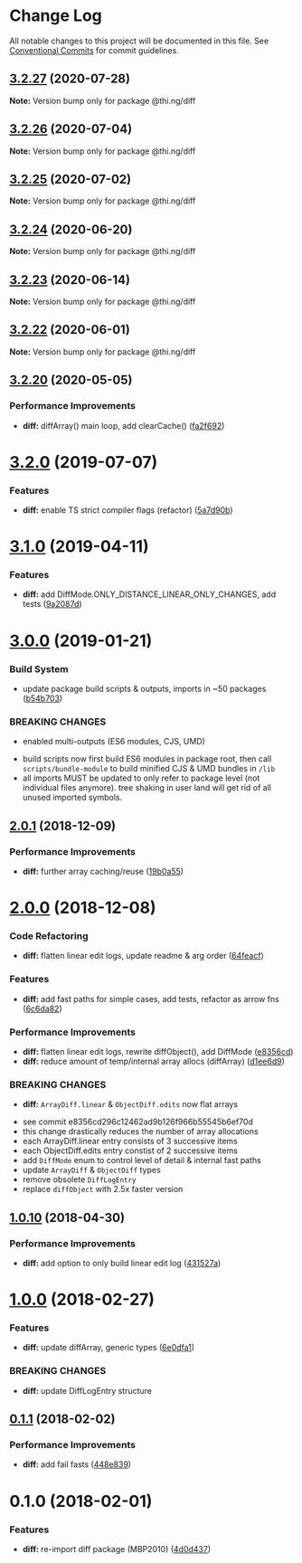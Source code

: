 # Change Log

All notable changes to this project will be documented in this file.
See [Conventional Commits](https://conventionalcommits.org) for commit guidelines.

## [3.2.27](https://github.com/thi-ng/umbrella/compare/@thi.ng/diff@3.2.26...@thi.ng/diff@3.2.27) (2020-07-28)

**Note:** Version bump only for package @thi.ng/diff





## [3.2.26](https://github.com/thi-ng/umbrella/compare/@thi.ng/diff@3.2.25...@thi.ng/diff@3.2.26) (2020-07-04)

**Note:** Version bump only for package @thi.ng/diff





## [3.2.25](https://github.com/thi-ng/umbrella/compare/@thi.ng/diff@3.2.24...@thi.ng/diff@3.2.25) (2020-07-02)

**Note:** Version bump only for package @thi.ng/diff





## [3.2.24](https://github.com/thi-ng/umbrella/compare/@thi.ng/diff@3.2.23...@thi.ng/diff@3.2.24) (2020-06-20)

**Note:** Version bump only for package @thi.ng/diff





## [3.2.23](https://github.com/thi-ng/umbrella/compare/@thi.ng/diff@3.2.22...@thi.ng/diff@3.2.23) (2020-06-14)

**Note:** Version bump only for package @thi.ng/diff





## [3.2.22](https://github.com/thi-ng/umbrella/compare/@thi.ng/diff@3.2.21...@thi.ng/diff@3.2.22) (2020-06-01)

**Note:** Version bump only for package @thi.ng/diff





## [3.2.20](https://github.com/thi-ng/umbrella/compare/@thi.ng/diff@3.2.19...@thi.ng/diff@3.2.20) (2020-05-05)


### Performance Improvements

* **diff:** diffArray() main loop, add clearCache() ([fa2f692](https://github.com/thi-ng/umbrella/commit/fa2f692ad1c469aa3e5f62857db746341b5fdac7))





# [3.2.0](https://github.com/thi-ng/umbrella/compare/@thi.ng/diff@3.1.3...@thi.ng/diff@3.2.0) (2019-07-07)

### Features

* **diff:** enable TS strict compiler flags (refactor) ([5a7d90b](https://github.com/thi-ng/umbrella/commit/5a7d90b))

# [3.1.0](https://github.com/thi-ng/umbrella/compare/@thi.ng/diff@3.0.6...@thi.ng/diff@3.1.0) (2019-04-11)

### Features

* **diff:** add DiffMode.ONLY_DISTANCE_LINEAR_ONLY_CHANGES, add tests ([9a2087d](https://github.com/thi-ng/umbrella/commit/9a2087d))

# [3.0.0](https://github.com/thi-ng/umbrella/compare/@thi.ng/diff@2.0.2...@thi.ng/diff@3.0.0) (2019-01-21)

### Build System

* update package build scripts & outputs, imports in ~50 packages ([b54b703](https://github.com/thi-ng/umbrella/commit/b54b703))

### BREAKING CHANGES

* enabled multi-outputs (ES6 modules, CJS, UMD)

- build scripts now first build ES6 modules in package root, then call
  `scripts/bundle-module` to build minified CJS & UMD bundles in `/lib`
- all imports MUST be updated to only refer to package level
  (not individual files anymore). tree shaking in user land will get rid of
  all unused imported symbols.

## [2.0.1](https://github.com/thi-ng/umbrella/compare/@thi.ng/diff@2.0.0...@thi.ng/diff@2.0.1) (2018-12-09)

### Performance Improvements

* **diff:** further array caching/reuse ([19b0a55](https://github.com/thi-ng/umbrella/commit/19b0a55))

# [2.0.0](https://github.com/thi-ng/umbrella/compare/@thi.ng/diff@1.1.4...@thi.ng/diff@2.0.0) (2018-12-08)

### Code Refactoring

* **diff:** flatten linear edit logs, update readme & arg order ([64feacf](https://github.com/thi-ng/umbrella/commit/64feacf))

### Features

* **diff:** add fast paths for simple cases, add tests, refactor as arrow fns ([6c6da82](https://github.com/thi-ng/umbrella/commit/6c6da82))

### Performance Improvements

* **diff:** flatten linear edit logs, rewrite diffObject(), add DiffMode ([e8356cd](https://github.com/thi-ng/umbrella/commit/e8356cd))
* **diff:** reduce amount of temp/internal array allocs (diffArray) ([d1ee6d9](https://github.com/thi-ng/umbrella/commit/d1ee6d9))

### BREAKING CHANGES

* **diff:** `ArrayDiff.linear` & `ObjectDiff.edits` now flat arrays

- see commit e8356cd296c12462ad9b126f966b55545b6ef70d
- this change drastically reduces the number of array allocations
- each ArrayDiff.linear entry consists of 3 successive items
- each ObjectDiff.edits entry constist of 2 successive items
- add `DiffMode` enum to control level of detail & internal fast paths
- update `ArrayDiff` & `ObjectDiff` types
- remove obsolete `DiffLogEntry`
- replace `diffObject` with 2.5x faster version

<a name="1.0.10"></a>
## [1.0.10](https://github.com/thi-ng/umbrella/compare/@thi.ng/diff@1.0.9...@thi.ng/diff@1.0.10) (2018-04-30)

### Performance Improvements

* **diff:** add option to only build linear edit log ([431527a](https://github.com/thi-ng/umbrella/commit/431527a))

<a name="1.0.0"></a>
# [1.0.0](https://github.com/thi-ng/umbrella/compare/@thi.ng/diff@0.1.3...@thi.ng/diff@1.0.0) (2018-02-27)

### Features

* **diff:** update diffArray, generic types ([6e0dfa1](https://github.com/thi-ng/umbrella/commit/6e0dfa1))

### BREAKING CHANGES

* **diff:** update DiffLogEntry structure

<a name="0.1.1"></a>
## [0.1.1](https://github.com/thi-ng/umbrella/compare/@thi.ng/diff@0.1.0...@thi.ng/diff@0.1.1) (2018-02-02)

### Performance Improvements

* **diff:** add fail fasts ([448e839](https://github.com/thi-ng/umbrella/commit/448e839))

<a name="0.1.0"></a>
# 0.1.0 (2018-02-01)

### Features

* **diff:** re-import diff package (MBP2010) ([4d0d437](https://github.com/thi-ng/umbrella/commit/4d0d437))
